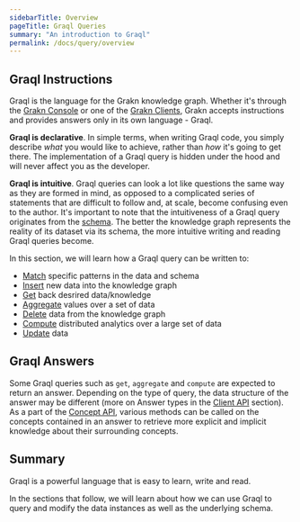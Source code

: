 ```yaml
---
sidebarTitle: Overview
pageTitle: Graql Queries
summary: "An introduction to Graql"
permalink: /docs/query/overview
---
```


## Graql Instructions
Graql is the language for the Grakn knowledge graph. Whether it's through the [Grakn Console](...) or one of the [Grakn Clients](/docs/client-api/overview), Grakn accepts instructions and provides answers only in its own language - Graql.

**Graql is declarative**. In simple terms, when writing Graql code, you simply describe _what_ you would like to achieve, rather than _how_ it's going to get there. The implementation of a Graql query is hidden under the hood and will never affect you as the developer.

**Graql is intuitive**. Graql queries can look a lot like questions the same way as they are formed in mind, as opposed to a complicated series of statements that are difficult to follow and, at scale, become confusing even to the author. It's important to note that the intuitiveness of a Graql query originates from the [schema](/docs/schema/overview). The better the knowledge graph represents the reality of its dataset via its schema, the more intuitive writing and reading Graql queries become.

In this section, we will learn how a Graql query can be written to:
- [Match](/docs/query/match) specific patterns in the data and schema
- [Insert](/docs/query/insert) new data into the knowledge graph
- [Get](/docs/query/get) back desrired data/knowledge
- [Aggregate](/docs/query/aggregate) values over a set of data
- [Delete](/docs/query/delete) data from the knowledge graph
- [Compute](/docs/query/compute) distributed analytics over a large set of data
- [Update](/docs/query/update) data

## Graql Answers
Some Graql queries such as `get`, `aggregate` and `compute` are expected to return an answer. Depending on the type of query, the data structure of the answer may be different (more on Answer types in the [Client API](/docs/client-ap) section). As a part of the [Concept API](...), various methods can be called on the concepts contained in an answer to retrieve more explicit and implicit knowledge about their surrounding concepts.

## Summary
Graql is a powerful language that is easy to learn, write and read.

In the sections that follow, we will learn about how we can use Graql to query and modify the data instances as well as the underlying schema.